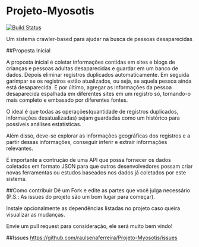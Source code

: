 Projeto-Myosotis
================
[![Build Status](https://travis-ci.org/raulsenaferreira/Projeto-Myosotis.svg)](https://travis-ci.org/raulsenaferreira/Projeto-Myosotis)

Um sistema crawler-based para ajudar na busca de pessoas desaparecidas

##Proposta Inicial

A proposta inicial é coletar informações contidas em sites e blogs de crianças e pessoas adultas desaparecidas e guardar em um banco de dados. Depois eliminar registros duplicados automaticamente. Em seguida garimpar se os registros estão atualizados, ou seja, se aquela pessoa ainda está desaparecida. E por último, agregar as informações da pessoa desaparecida espalhada em diferentes sites em um registro só, tornando-o mais completo e embasado por diferentes fontes.

O ideal é que todas as operações(quantidade de registros duplicados, informações desatualizadas) sejam guardadas como um histórico para possíveis análises estatísticas.

Além disso, deve-se explorar as informações geográficas dos registros e a partir dessas informações, conseguir inferir e extrair informações relevantes.

É importante a contrução de uma API que possa fornecer os dados coletados em formato JSON para que outros desenvolvedores possam criar novas ferramentas ou estudos baseados nos dados já coletados por este sistema.

##Como contribuir
Dê um Fork e edite as partes que você julga necessário (P.S.: As issues do projeto são um bom lugar para começar).

Instale opcionalmente as dependências listadas no projeto caso queira visualizar as mudanças.

Envie um pull request para consideração, ele será muito bem vindo!

##Issues
https://github.com/raulsenaferreira/Projeto-Myosotis/issues
